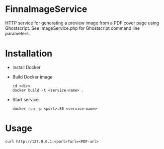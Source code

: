 # FinnaImageService

HTTP service for generating a preview image from a PDF cover page using Ghostscript.
See ImageService.php for Ghostscript command line parameters.

# Installation

- Install Docker
- Build Docker image

      cd <dir>
      docker build -t <service-name> .
- Start service

      docker run -p <port>:80 <service-name>

# Usage
    curl http://127.0.0.1:<port>?url=<PDF-url>
